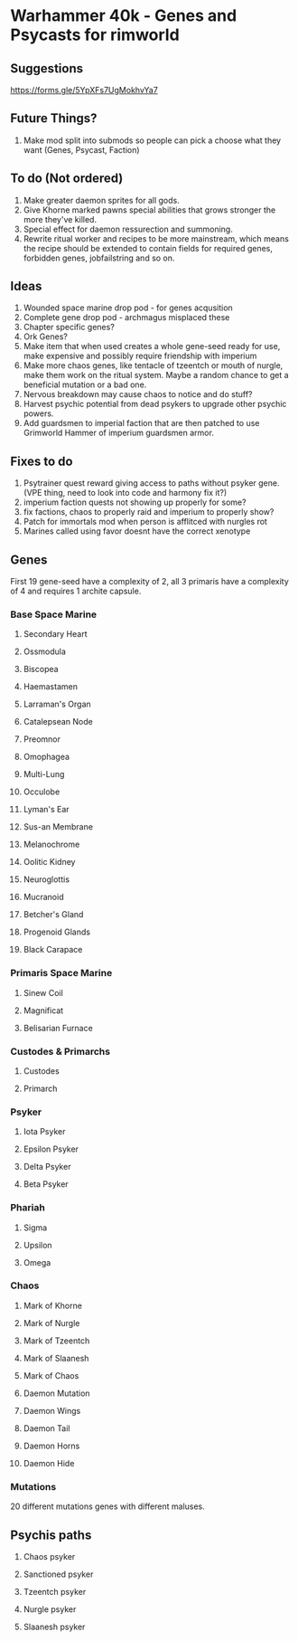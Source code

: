 # Warhammer 40k - Genes and Psycasts for rimworld

## Suggestions
https://forms.gle/5YpXFs7UgMokhvYa7

## Future Things?
1. Make mod split into submods so people can pick a choose what they want (Genes, Psycast, Faction)

## To do (Not ordered)
1. Make greater daemon sprites for all gods.
2. Give Khorne marked pawns special abilities that grows stronger the more they've killed.
3. Special effect for daemon ressurection and summoning.
4. Rewrite ritual worker and recipes to be more mainstream, which means the recipe should be extended to contain fields for required genes, forbidden genes, jobfailstring and so on.

## Ideas
1. Wounded space marine drop pod - for genes acqusition
2. Complete gene drop pod - archmagus misplaced these
3. Chapter specific genes?
4. Ork Genes?
5. Make item that when used creates a whole gene-seed ready for use, make expensive and possibly require friendship with imperium
6. Make more chaos genes, like tentacle of tzeentch or mouth of nurgle, make them work on the ritual system. Maybe a random chance to get a beneficial mutation or a bad one.
7. Nervous breakdown may cause chaos to notice and do stuff?
8. Harvest psychic potential from dead psykers to upgrade other psychic powers.
9. Add guardsmen to imperial faction that are then patched to use Grimworld Hammer of imperium guardsmen armor.

## Fixes to do
1. Psytrainer quest reward giving access to paths without psyker gene. (VPE thing, need to look into code and harmony fix it?)
2. imperium faction quests not showing up properly for some?
3. fix factions, chaos to properly raid and imperium to properly show?
4. Patch for immortals mod when person is afflitced with nurgles rot
5. Marines called using favor doesnt have the correct xenotype

## Genes
First 19 gene-seed have a complexity of 2, all 3 primaris have a complexity of 4 and requires 1 archite capsule.

### Base Space Marine
1. Secondary Heart

2. Ossmodula

3. Biscopea
    
4. Haemastamen
    
5. Larraman's Organ
    
6. Catalepsean Node
    
7. Preomnor
    
8. Omophagea
    
9. Multi-Lung
    
10. Occulobe
    
11. Lyman's Ear
    
12. Sus-an Membrane
    
13. Melanochrome
    
14. Oolitic Kidney
  
15. Neuroglottis
    
16. Mucranoid
    
17. Betcher's Gland
    
18. Progenoid Glands
   
19. Black Carapace

### Primaris Space Marine    
1. Sinew Coil
    
2. Magnificat
    
3. Belisarian Furnace

### Custodes & Primarchs
1. Custodes

2. Primarch

### Psyker
1. Iota Psyker

2. Epsilon Psyker

3. Delta Psyker

4. Beta Psyker  

### Phariah
1. Sigma

2. Upsilon

3. Omega

### Chaos
1. Mark of Khorne

2. Mark of Nurgle

3. Mark of Tzeentch

4. Mark of Slaanesh

5. Mark of Chaos

6. Daemon Mutation

6. Daemon Wings

7. Daemon Tail

8. Daemon Horns

9. Daemon Hide

### Mutations
20 different mutations genes with different maluses.    

## Psychis paths
1. Chaos psyker
   
2. Sanctioned psyker

3. Tzeentch psyker

4. Nurgle psyker

5. Slaanesh psyker

